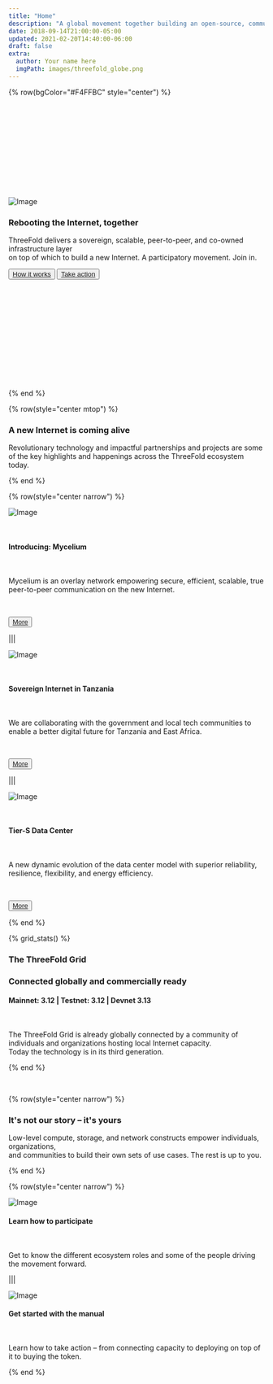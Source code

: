 ```yaml
---
title: "Home"
description: "A global movement together building an open-source, community-driven, decentralized Internet – from the ground up." # quotation marks to allow colons where used
date: 2018-09-14T21:00:00-05:00
updated: 2021-02-20T14:40:00-06:00
draft: false
extra:
  author: Your name here
  imgPath: images/threefold_globe.png
---
```


<!-- section 1 (header) -->

{% row(bgColor="#F4FFBC" style="center") %}

<br>
<br>
<br>
<br>
<br>
<br>
<br>
<br>
<br>
<br>

![Image](black_threefold_horizontal.png#medium)

### **Rebooting the Internet, together**

ThreeFold delivers a sovereign, scalable, peer-to-peer, and co-owned infrastructure layer<br>on top of which to build a new Internet.
A participatory movement. Join in.

<button>[How it works](/how)</button>
<button>[Take action](https://manual.grid.tf)</button>

<br>
<br>
<br>
<br>
<br>
<br>
<br>
<br>
<br>
<br>
<br>

{% end %}

{% row(style="center mtop") %}

### **A new Internet is coming alive**

Revolutionary technology and impactful partnerships and projects are some of the key highlights and happenings across the ThreeFold ecosystem today.

{% end %}

{% row(style="center narrow") %}

![Image](mycelium.png#medium)

<br>

#### Introducing: Mycelium

<br>

Mycelium is an overlay network empowering secure, efficient, scalable, true peer-to-peer communication on the new Internet.

<br>

<button>[More](https://www.mycelium.threefold.io/)</button>

|||

![Image](icttanzania.png#medium)

<br>

#### Sovereign Internet in Tanzania

<br>

We are collaborating with the government and local tech communities to enable a better digital future for Tanzania and East Africa.

<br>

<button>[More](/blog/dunia-yetu)</button>

|||

![Image](tiers.png#medium)

<br>

#### Tier-S Data Center

<br>

A new dynamic evolution of the data center model with superior reliability, resilience, flexibility, and energy efficiency.

<br>

<button>[More](/blog/tier-s-data-center)</button>

{% end %}

{% grid_stats() %}

### The ThreeFold Grid

### **Connected globally and commercially ready**

#### **Mainnet: 3.12** | Testnet: 3.12 | Devnet 3.13

<br>

The ThreeFold Grid is already globally connected by a community of individuals and organizations hosting local Internet capacity.<br>Today the technology is in its third generation.

{% end %}

<br>

{% row(style="center narrow") %}

### **It's not our story – it's yours**

Low-level compute, storage, and network constructs empower individuals, organizations,<br>and communities to build their own sets of use cases. The rest is up to you.

{% end %}

{% row(style="center narrow") %}

![Image](community.png#medium)

#### Learn how to participate

<br>

Get to know the different ecosystem roles and some of the people driving the movement forward.

|||

![Image](manual.png#medium)

#### Get started with the manual

<br>

Learn how to take action – from connecting capacity to deploying on top of it to buying the token.

{% end %}
